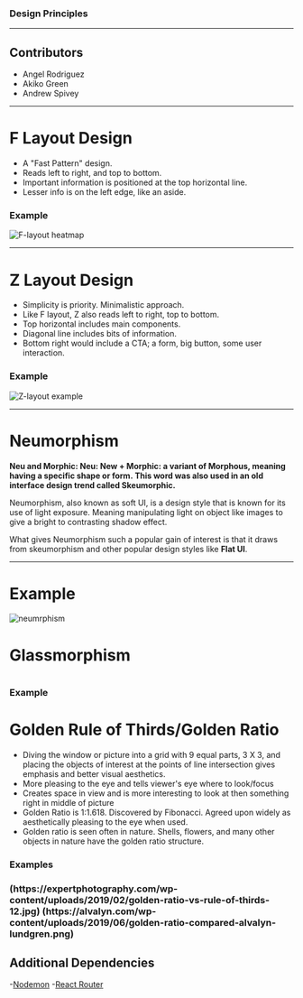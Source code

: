 ### Design Principles

<hr/>

## Contributors

- Angel Rodriguez
- Akiko Green
- Andrew Spivey

---

# F Layout Design

<ul>
<li>A "Fast Pattern" design.</li>
<li>Reads left to right, and top to bottom.</li>
<li>Important information is positioned at the top horizontal line.</li>
<li>Lesser info is on the left edge, like an aside.</li>
</ul>

### Example

![F-layout heatmap](https://99designs-blog.imgix.net/blog/wp-content/uploads/2016/07/heatmap-eye-tracking.jpg?auto=format&q=60&fit=max&w=930)

---

# Z Layout Design

<ul>
<li>Simplicity is priority. Minimalistic approach.</li>
<li>Like F layout, Z also reads left to right, top to bottom.</li>
<li>Top horizontal includes main components.</li>
<li>Diagonal line includes bits of information.</li>
<li>Bottom right would include a CTA; a form, big button, some user interaction.</li>
</ul>

### Example

![Z-layout example](https://storage.googleapis.com/website-production/uploads/2017/01/z-pattern-traffic-light-media.jpg)

---

# Neumorphism
**Neu and Morphic: Neu: New + Morphic: a variant of Morphous, meaning having a specific shape or form. This word was also used in an old interface design trend called Skeumorphic.**

Neumorphism, also known as soft UI, is a design style that is known for its use of light exposure. Meaning manipulating light on object like images to give a bright to contrasting shadow effect. 

What gives Neumorphism such a popular gain of interest is that it draws from skeumorphism and other popular design styles like **Flat UI**.
<hr>

# Example

![neumrphism](https://assets.justinmind.com/wp-content/uploads/2020/04/what-is-neumorphism.png)

<h1>Glassmorphism<h1>

<h3>Example<h3>

<h1>Golden Rule of Thirds/Golden Ratio</h1>

<ul>
<li>Diving the window or picture into a grid with 9 equal parts, 3 X 3,
and placing the objects of interest at the points of line intersection gives emphasis
and better visual aesthetics.</li>
<li>More pleasing to the eye and tells viewer's eye where to look/focus</li>
<li>Creates space in view and is more interesting to look at then something right in middle of picture</li>
<li>Golden Ratio is 1:1.618. Discovered by Fibonacci. Agreed upon widely as
aesthetically pleasing to the eye when used.</li>
<li>Golden ratio is seen often in nature. Shells, flowers, and many other objects
in nature have the golden ratio structure.</li>
</ul>

<h3>Examples<h3>
(https://expertphotography.com/wp-content/uploads/2019/02/golden-ratio-vs-rule-of-thirds-12.jpg)
(https://alvalyn.com/wp-content/uploads/2019/06/golden-ratio-compared-alvalyn-lundgren.png)


## Additional Dependencies

-[Nodemon](https://nodemon.io/) -[React Router](https://reactrouter.com/web/guides/quick-start)
